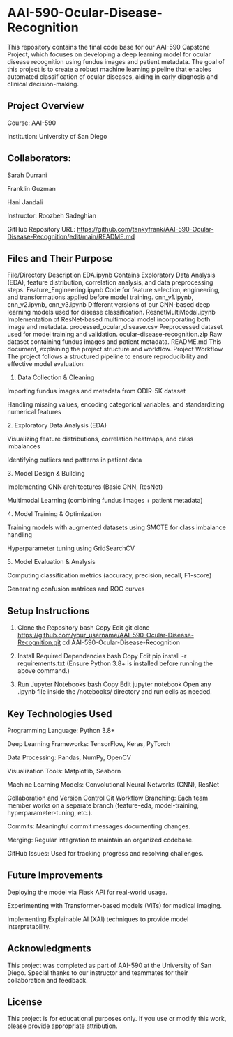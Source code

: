 # AAI-590-Ocular-Disease-Recognition

This repository contains the final code base for our AAI-590 Capstone Project, which focuses on developing a deep learning model for ocular disease recognition using fundus images and patient metadata. The goal of this project is to create a robust machine learning pipeline that enables automated classification of ocular diseases, aiding in early diagnosis and clinical decision-making.

## Project Overview
Course: AAI-590

Institution: University of San Diego

## Collaborators:

Sarah Durrani

Franklin Guzman

Hani Jandali

Instructor: Roozbeh Sadeghian

GitHub Repository URL: https://github.com/tankyfrank/AAI-590-Ocular-Disease-Recognition/edit/main/README.md

## Files and Their Purpose
File/Directory	Description
EDA.ipynb	Contains Exploratory Data Analysis (EDA), feature distribution, correlation analysis, and data preprocessing steps.
Feature_Engineering.ipynb	Code for feature selection, engineering, and transformations applied before model training.
cnn_v1.ipynb, cnn_v2.ipynb, cnn_v3.ipynb	Different versions of our CNN-based deep learning models used for disease classification.
ResnetMultiModal.ipynb	Implementation of ResNet-based multimodal model incorporating both image and metadata.
processed_ocular_disease.csv	Preprocessed dataset used for model training and validation.
ocular-disease-recognition.zip	Raw dataset containing fundus images and patient metadata.
README.md	This document, explaining the project structure and workflow.
Project Workflow
The project follows a structured pipeline to ensure reproducibility and effective model evaluation:

1. Data Collection & Cleaning

  Importing fundus images and metadata from ODIR-5K dataset

  Handling missing values, encoding categorical variables, and standardizing numerical features

2️. Exploratory Data Analysis (EDA)

  Visualizing feature distributions, correlation heatmaps, and class imbalances

  Identifying outliers and patterns in patient data

3️. Model Design & Building

  Implementing CNN architectures (Basic CNN, ResNet)

  Multimodal Learning (combining fundus images + patient metadata)

4️. Model Training & Optimization

  Training models with augmented datasets using SMOTE for class imbalance handling

  Hyperparameter tuning using GridSearchCV

5️. Model Evaluation & Analysis

  Computing classification metrics (accuracy, precision, recall, F1-score)

  Generating confusion matrices and ROC curves

## Setup Instructions
1. Clone the Repository
bash
Copy
Edit
git clone https://github.com/your_username/AAI-590-Ocular-Disease-Recognition.git
cd AAI-590-Ocular-Disease-Recognition
2. Install Required Dependencies
bash
Copy
Edit
pip install -r requirements.txt
(Ensure Python 3.8+ is installed before running the above command.)

3. Run Jupyter Notebooks
bash
Copy
Edit
jupyter notebook
Open any .ipynb file inside the /notebooks/ directory and run cells as needed.

## Key Technologies Used
Programming Language: Python 3.8+

Deep Learning Frameworks: TensorFlow, Keras, PyTorch

Data Processing: Pandas, NumPy, OpenCV

Visualization Tools: Matplotlib, Seaborn

Machine Learning Models: Convolutional Neural Networks (CNN), ResNet

Collaboration and Version Control
Git Workflow
Branching: Each team member works on a separate branch (feature-eda, model-training, hyperparameter-tuning, etc.).

Commits: Meaningful commit messages documenting changes.

Merging: Regular integration to maintain an organized codebase.

GitHub Issues: Used for tracking progress and resolving challenges.

## Future Improvements
Deploying the model via Flask API for real-world usage.

Experimenting with Transformer-based models (ViTs) for medical imaging.

Implementing Explainable AI (XAI) techniques to provide model interpretability.

## Acknowledgments
This project was completed as part of AAI-590 at the University of San Diego. Special thanks to our instructor and teammates for their collaboration and feedback.

## License
This project is for educational purposes only. If you use or modify this work, please provide appropriate attribution.
